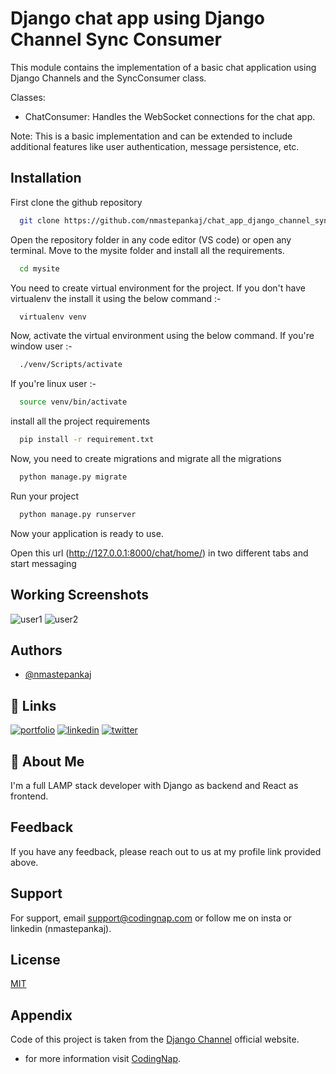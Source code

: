 # Django chat app using Django Channel Sync Consumer

This module contains the implementation of a basic chat application using Django Channels and the SyncConsumer class.

Classes:
- ChatConsumer: Handles the WebSocket connections for the chat app.

Note: This is a basic implementation and can be extended to include additional features like user authentication, message persistence, etc.


## Installation

First clone the github repository

```bash
  git clone https://github.com/nmastepankaj/chat_app_django_channel_sync_consumer.git
```

Open the repository folder in any code editor (VS code) or open any terminal.
Move to the mysite folder and install all the requirements.

```bash
  cd mysite
```

You need to create virtual environment for the project. If you don't have virtualenv the install it using the below command :-

```bash
  virtualenv venv
```

Now, activate the virtual environment using the below command.
If you're window user :-

```bash
  ./venv/Scripts/activate
```


If you're linux user :-

```bash
  source venv/bin/activate
```

install all the project requirements

```bash
  pip install -r requirement.txt
```


Now, you need to create migrations and migrate all the migrations

```bash
  python manage.py migrate
```

Run your project

```bash
  python manage.py runserver
```

Now your application is ready to use.

Open this url (http://127.0.0.1:8000/chat/home/) in two different tabs and start messaging 

## Working Screenshots

![user1](https://github.com/nmastepankaj/chat_app_django_channel_sync_consumer/assets/68346633/3832c446-04a7-4c64-98bf-2a5dde510717)
![user2](https://github.com/nmastepankaj/chat_app_django_channel_sync_consumer/assets/68346633/e973ba4b-439a-4352-8e0c-10dae06d5673)


## Authors

- [@nmastepankaj](https://www.github.com/nmastepankaj)


## 🔗 Links
[![portfolio](https://img.shields.io/badge/my_portfolio-000?style=for-the-badge&logo=ko-fi&logoColor=white)](https://nmastepankaj.netlify.app/)
[![linkedin](https://img.shields.io/badge/linkedin-0A66C2?style=for-the-badge&logo=linkedin&logoColor=white)](https://www.linkedin.com/in/nmastepankaj/)
[![twitter](https://img.shields.io/badge/twitter-1DA1F2?style=for-the-badge&logo=twitter&logoColor=white)](https://twitter.com/nmastepankaj)


## 🚀 About Me
I'm a full LAMP stack developer with Django as backend and React as frontend.


## Feedback

If you have any feedback, please reach out to us at my profile link provided above.


## Support

For support, email support@codingnap.com or follow me on insta or linkedin (nmastepankaj).


## License

[MIT](https://choosealicense.com/licenses/mit/)


## Appendix

Code of this project is taken from the [Django Channel](https://github.com/CodeWithHarry) official website.
- for more information visit [CodingNap](https://www.codingnap.com).
